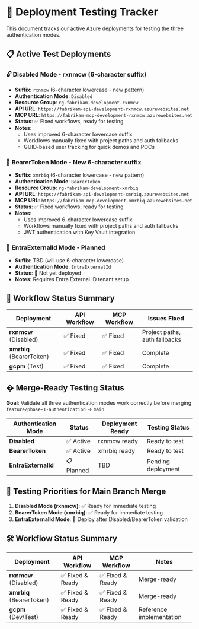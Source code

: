 # 🧪 Deployment Testing Tracker

This document tracks our active Azure deployments for testing the three authentication modes.

## 📋 Active Test Deployments

### 🔓 **Disabled Mode** - rxnmcw (6-character suffix)
- **Suffix**: `rxnmcw` (6-character lowercase - new pattern)
- **Authentication Mode**: `Disabled`
- **Resource Group**: `rg-fabrikam-development-rxnmcw`
- **API URL**: `https://fabrikam-api-development-rxnmcw.azurewebsites.net`
- **MCP URL**: `https://fabrikam-mcp-development-rxnmcw.azurewebsites.net`
- **Status**: ✅ Fixed workflows, ready for testing
- **Notes**: 
  - Uses improved 6-character lowercase suffix
  - Workflows manually fixed with project paths and auth fallbacks
  - GUID-based user tracking for quick demos and POCs

### 🔐 **BearerToken Mode** - New 6-character suffix
- **Suffix**: `xmrbiq` (6-character lowercase - new pattern)
- **Authentication Mode**: `BearerToken`
- **Resource Group**: `rg-fabrikam-development-xmrbiq`
- **API URL**: `https://fabrikam-api-development-xmrbiq.azurewebsites.net`
- **MCP URL**: `https://fabrikam-mcp-development-xmrbiq.azurewebsites.net`
- **Status**: ✅ Fixed workflows, ready for testing
- **Notes**: 
  - Uses improved 6-character lowercase suffix
  - Workflows manually fixed with project paths and auth fallbacks
  - JWT authentication with Key Vault integration

### 🏢 **EntraExternalId Mode** - Planned
- **Suffix**: TBD (will use 6-character lowercase)
- **Authentication Mode**: `EntraExternalId`
- **Status**: 🔄 Not yet deployed
- **Notes**: Requires Entra External ID tenant setup

## 🔧 Workflow Status Summary

| Deployment | API Workflow | MCP Workflow | Issues Fixed |
|------------|--------------|--------------|---------------|
| **rxnmcw** (Disabled) | ✅ Fixed | ✅ Fixed | Project paths, auth fallbacks |
| **xmrbiq** (BearerToken) | ✅ Fixed | ✅ Fixed | Complete |
| **gcpm** (Test) | ✅ Fixed | ✅ Fixed | Complete |

## � Merge-Ready Testing Status

**Goal**: Validate all three authentication modes work correctly before merging `feature/phase-1-authentication` → `main`

| Authentication Mode | Status | Deployment Ready | Testing Status |
|-------------------|---------|------------------|----------------|
| **Disabled** | ✅ Active | rxnmcw ready | Ready to test |
| **BearerToken** | ✅ Active | xmrbiq ready | Ready to test |
| **EntraExternalId** | 📋 Planned | TBD | Pending deployment |

## 🎯 Testing Priorities for Main Branch Merge

1. **Disabled Mode (rxnmcw)**: ✅ Ready for immediate testing
2. **BearerToken Mode (xmrbiq)**: ✅ Ready for immediate testing
3. **EntraExternalId Mode**: 📅 Deploy after Disabled/BearerToken validation

## 🛠️ Workflow Status Summary

| Deployment | API Workflow | MCP Workflow | Notes |
|------------|--------------|--------------|-------|
| **rxnmcw** (Disabled) | ✅ Fixed & Ready | ✅ Fixed & Ready | Merge-ready |
| **xmrbiq** (BearerToken) | ✅ Fixed & Ready | ✅ Fixed & Ready | Merge-ready |
| **gcpm** (Dev/Test) | ✅ Fixed & Ready | ✅ Fixed & Ready | Reference implementation |
